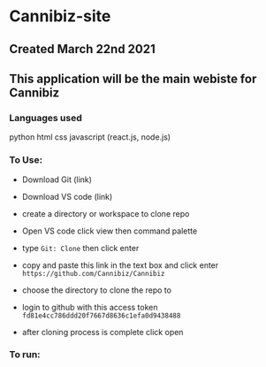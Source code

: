 # Cannibiz-site
## Created March 22nd 2021
## This application will be the main webiste for Cannibiz

### Languages used

python
html
css
javascript (react.js, node.js)

### To Use:

* Download Git (link)
* Download VS code (link)
* create a directory or workspace to clone repo

* Open VS code click view then command palette
* type `Git: Clone` then click enter 
* copy and paste this link in the text box and click enter `https://github.com/Cannibiz/Cannibiz`
* choose the directory to clone the repo to  
* login to github with this access token `fd81e4cc786ddd20f7667d8636c1efa0d9438488`
* after cloning process is complete click open


### To run: 



